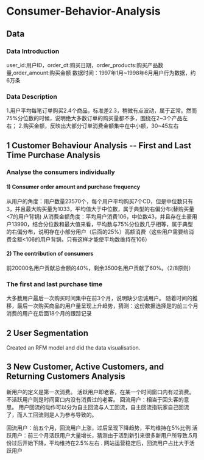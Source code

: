 # Consumer-Behavior-Analysis

## Data 

### Data Introduction 
user_id:用户ID，order_dt:购买日期，order_products:购买产品数量,order_amount:购买金额
数据时间：1997年1月~1998年6月用户行为数据，约6万条

### Data Description 
1.用户平均每笔订单购买2.4个商品，标准差2.3，稍微有点波动，属于正常。然而75%分位数的时候，说明绝大多数订单的购买量都不多，围绕在2~3个产品左右；
2.购买金额，反映出大部分订单消费金额集中在中小额，30~45左右

## 1 Customer Behaviour Analysis -- First and Last Time Purchase Analysis 
### Analyse the consumers individually 
#### 1) Consumer order amount and purchase frequency 
从用户的角度：用户数量23570个，每个用户平均购买7个CD，但是中位数只有3，并且最大购买量为1033，平均值大于中位数，属于典型的右偏分布(替购买量<7的用户背锅)
从消费金额角度：平均用户消费106，中位数43，并且存在土豪用户13990，结合分位数和最大值来看，平均数与75%分位数几乎相等，属于典型的右偏分布，说明存在小部分用户（后面的25%）高额消费（这些用户需要给消费金额<106的用户背锅，只有这样才能使平均数维持在106）

#### 2) The contribution of consumers 
前20000名用户贡献总金额的40%，剩余3500名用户贡献了60%。（2/8原则）

### The first and last purchase time 
大多数用户最后一次购买时间集中在前3个月，说明缺少忠诚用户。
随着时间的推移，最后一次购买商品的用户量呈现上升趋势，猜测：这份数据选择是的前三个月消费的用户在后面18个月的跟踪记录


## 2 User Segmentation
Created an RFM model and did the data visualisation. 

## 3 New Customer, Active Customers, and Returning Customers Analysis 
新用户的定义是第一次消费。
活跃用户即老客，在某一个时间窗口内有过消费。
不活跃用户则是时间窗口内没有消费过的老客。
回流用户：相当于回头客的意思。
用户回流的动作可以分为自主回流与人工回流，自主回流指玩家自己回流了，而人工回流则是人为参与导致的。

回流用户：前五个月，回流用户上涨，过后呈现下降趋势，平均维持在5%比例
活跃用户：前三个月活跃用户大量增长，猜测由于活到新引来很多新用户所导致.5月份过后开始下降，平均维持在2.5%左右 . 网站运营稳定后，回流用户占比大于活跃用户




